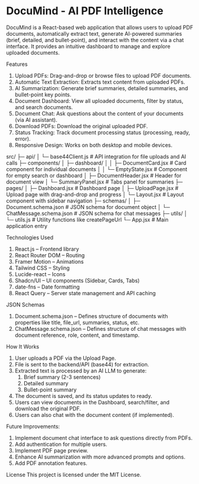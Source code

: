 # DocuMind - AI PDF Intelligence
DocuMind is a React-based web application that allows users to upload PDF documents, automatically extract text, generate AI-powered summaries (brief, detailed, and bullet-point), and interact with the content via a chat interface. It provides an intuitive dashboard to manage and explore uploaded documents.


Features

1. Upload PDFs: Drag-and-drop or browse files to upload PDF documents.
2. Automatic Text Extraction: Extracts text content from uploaded PDFs.
3. AI Summarization: Generate brief summaries, detailed summaries, and bullet-point key points.
4. Document Dashboard: View all uploaded documents, filter by status, and search documents.
5. Document Chat: Ask questions about the content of your documents (via AI assistant).
6. Download PDFs: Download the original uploaded PDF.
7. Status Tracking: Track document processing status (processing, ready, error).
8. Responsive Design: Works on both desktop and mobile devices.


src/
├─ api/
│  └─ base44Client.js          # API integration for file uploads and AI calls
├─ components/
│  ├─ dashboard/
│  │  ├─ DocumentCard.jsx      # Card component for individual documents
│  │  └─ EmptyState.jsx        # Component for empty search or dashboard
│  ├─ DocumentHeader.jsx       # Header for document view
│  └─ SummaryPanel.jsx         # Tabs panel for summaries
├─ pages/
│  ├─ Dashboard.jsx            # Dashboard page
│  ├─ UploadPage.jsx           # Upload page with drag-and-drop and progress
│  └─ Layout.jsx               # Layout component with sidebar navigation
├─ schemas/
│  ├─ Document.schema.json     # JSON schema for document object
│  └─ ChatMessage.schema.json  # JSON schema for chat messages
├─ utils/
│  └─ utils.js                 # Utility functions like createPageUrl
└─ App.jsx                      # Main application entry


Technologies Used

1. React.js – Frontend library
2. React Router DOM – Routing
3. Framer Motion – Animations
4. Tailwind CSS – Styling
5. Lucide-react – Icons
6. Shadcn/UI – UI components (Sidebar, Cards, Tabs)
7. date-fns – Date formatting
8. React Query – Server state management and API caching


JSON Schemas

1. Document.schema.json – Defines structure of documents with properties like title, file_url, summaries, status, etc.
2. ChatMessage.schema.json – Defines structure of chat messages with document reference, role, content, and timestamp.


How It Works

1. User uploads a PDF via the Upload Page.
2. File is sent to the backend/API (base44) for extraction.
3. Extracted text is processed by an AI LLM to generate:
   1. Brief summary (2-3 sentences)
   2. Detailed summary
   3. Bullet-point summary
4. The document is saved, and its status updates to ready.
5. Users can view documents in the Dashboard, search/filter, and download the original PDF.
6. Users can also chat with the document content (if implemented).


Future Improvements:

1. Implement document chat interface to ask questions directly from PDFs.
2. Add authentication for multiple users.
3. Implement PDF page preview.
4. Enhance AI summarization with more advanced prompts and options.
5. Add PDF annotation features.


License
This project is licensed under the MIT License.
